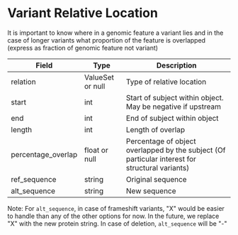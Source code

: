 # Variant Relative Location

It is important to know where in a genomic feature a variant lies and in the case of longer variants what proportion of the feature is overlapped (express as fraction of genomic feature not variant)

| Field             | Type            | Description
|-------------------|-----------------|---------------------
| relation          | ValueSet or null        | Type of relative location 
| start             | int             | Start of subject within object. May be negative if upstream 
| end               | int             | End of subject within object 
| length            | int             | Length of overlap
| percentage_overlap| float or null         | Percentage of object overlapped by the subject (Of particular interest for structural variants)
| ref_sequence   | string          | Original sequence 
| alt_sequence   | string          | New sequence 


Note: 
For `alt_sequence`, in case of frameshift variants, "X" would be easier to handle than any of the other options for now. In the future, we replace "X" with the new protein string.
In case of deletion, `alt_sequence` will be "-" 








